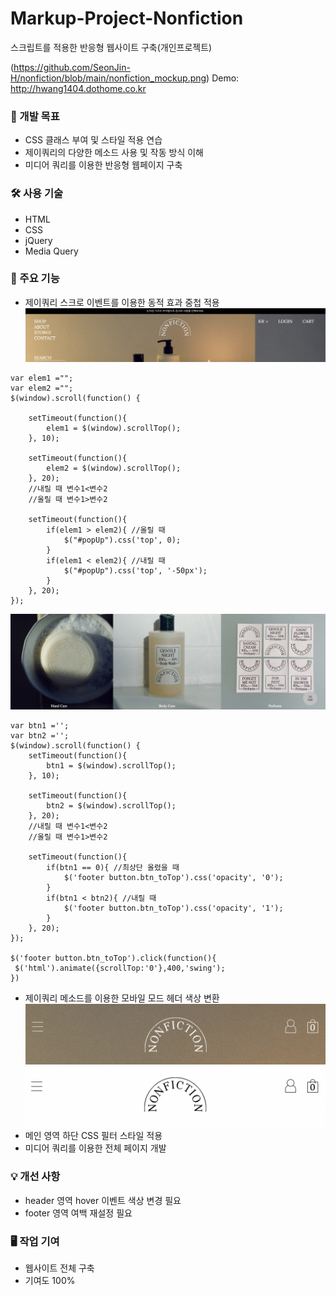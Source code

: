 # Markup-Project-Nonfiction
스크립트를 적용한 반응형 웹사이트 구축(개인프로젝트)

(https://github.com/SeonJin-H/nonfiction/blob/main/nonfiction_mockup.png)
Demo: <http://hwang1404.dothome.co.kr>


### 📑 개발 목표
* CSS 클래스 부여 및 스타일 적용 연습
* 제이쿼리의 다양한 메소드 사용 및 작동 방식 이해
* 미디어 쿼리를 이용한 반응형 웹페이지 구축


### 🛠️ 사용 기술
* HTML
* CSS
* jQuery
* Media Query 


### 💎 주요 기능
* 제이쿼리 스크로 이벤트를 이용한 동적 효과 중첩 적용
![작동예시](https://github.com/SeonJin-H/nonfiction/blob/main/scroll01.png)
~~~
var elem1 ="";
var elem2 ="";
$(window).scroll(function() {

    setTimeout(function(){
        elem1 = $(window).scrollTop();
    }, 10);

    setTimeout(function(){
        elem2 = $(window).scrollTop();
    }, 20);
    //내릴 때 변수1<변수2
    //올릴 때 변수1>변수2

    setTimeout(function(){
        if(elem1 > elem2){ //올릴 때
            $("#popUp").css('top', 0);
        }
        if(elem1 < elem2){ //내릴 때
            $("#popUp").css('top', '-50px');
        }
    }, 20);
});
~~~
![작동예시](https://github.com/SeonJin-H/nonfiction/blob/main/scroll02.png)
~~~
var btn1 ='';
var btn2 ='';
$(window).scroll(function() {
    setTimeout(function(){
        btn1 = $(window).scrollTop();
    }, 10);

    setTimeout(function(){
        btn2 = $(window).scrollTop();
    }, 20);
    //내릴 때 변수1<변수2
    //올릴 때 변수1>변수2

    setTimeout(function(){
        if(btn1 == 0){ //최상단 올렸을 때
            $('footer button.btn_toTop').css('opacity', '0');
        }
        if(btn1 < btn2){ //내릴 때
            $('footer button.btn_toTop').css('opacity', '1');
        }
    }, 20);
});

$('footer button.btn_toTop').click(function(){
 $('html').animate({scrollTop:'0'},400,'swing');
})
~~~

* 제이쿼리 메소드를 이용한 모바일 모드 헤더 색상 변환
![작동예시1](https://github.com/SeonJin-H/nonfiction/blob/main/header_c01.png)
![작동예시2](https://github.com/SeonJin-H/nonfiction/blob/main/header_c02.png)
* 메인 영역 하단 CSS 필터 스타일 적용
* 미디어 쿼리를 이용한 전체 페이지 개발


### 💡 개선 사항
* header 영역 hover 이벤트 색상 변경 필요
* footer 영역 여백 재설정 필요

### 🖥️ 작업 기여
* 웹사이트 전체 구축
* 기여도 100%

